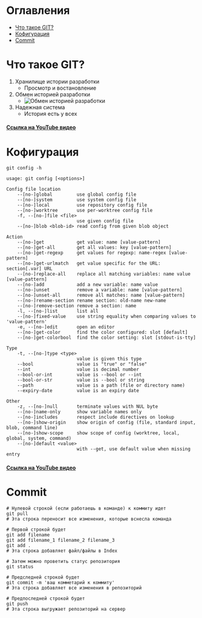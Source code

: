 # Оглавления
- [Что такое GIT?](#title1)
- [Кофигурация](#title2)
- [Commit](#commit)



# <a id="title1">Что такое GIT?</a>
1. Хранилище истории разработки
   - Просмотр и востановление
2. Обмен историей разработки
   - ![Обмен историей разработки](https://i.ytimg.com/vi/wDMR17qaTns/hqdefault.jpg)
3. Надежная система
   - История есть у всех

#### [Ссылка на YouTube видео](https://www.youtube.com/watch?v=W4hoc24K93E&list=PLDyvV36pndZFHXjXuwA_NywNrVQO0aQqb)

# <a id="title2">Кофигурация</a>

```git
git config -h
```
```GIT
usage: git config [<options>]

Config file location
    --[no-]global         use global config file
    --[no-]system         use system config file
    --[no-]local          use repository config file
    --[no-]worktree       use per-worktree config file
    -f, --[no-]file <file>
                          use given config file
    --[no-]blob <blob-id> read config from given blob object

Action
    --[no-]get            get value: name [value-pattern]
    --[no-]get-all        get all values: key [value-pattern]
    --[no-]get-regexp     get values for regexp: name-regex [value-pattern]
    --[no-]get-urlmatch   get value specific for the URL: section[.var] URL
    --[no-]replace-all    replace all matching variables: name value [value-pattern]
    --[no-]add            add a new variable: name value
    --[no-]unset          remove a variable: name [value-pattern]
    --[no-]unset-all      remove all matches: name [value-pattern]
    --[no-]rename-section rename section: old-name new-name
    --[no-]remove-section remove a section: name
    -l, --[no-]list       list all
    --[no-]fixed-value    use string equality when comparing values to 'value-pattern'
    -e, --[no-]edit       open an editor
    --[no-]get-color      find the color configured: slot [default]
    --[no-]get-colorbool  find the color setting: slot [stdout-is-tty]

Type
    -t, --[no-]type <type>
                          value is given this type
    --bool                value is "true" or "false"
    --int                 value is decimal number
    --bool-or-int         value is --bool or --int
    --bool-or-str         value is --bool or string
    --path                value is a path (file or directory name)
    --expiry-date         value is an expiry date

Other
    -z, --[no-]null       terminate values with NUL byte
    --[no-]name-only      show variable names only
    --[no-]includes       respect include directives on lookup
    --[no-]show-origin    show origin of config (file, standard input, blob, command line)
    --[no-]show-scope     show scope of config (worktree, local, global, system, command)
    --[no-]default <value>
                          with --get, use default value when missing entry
```

#### [Ссылка на YouTube видео](https://www.youtube.com/watch?v=hWiqh6YUUS8&list=PLDyvV36pndZFHXjXuwA_NywNrVQO0aQqb&index=2)

# Commit
```git
# Нулевой строкой (если работаешь в команде) к коммиту идет
git pull
# Эта строка переносит все изменения, которые вснесла команда
```
```git
# Первой строкой будет
git add filename
git add filename_1 filename_2 filename_3
git add .
# Эта строка добавляет файл/файлы в Index
```
```git
# Затем можно проветить статус репозитория
git status
```
```git
# Предследней строкой будет
git commit -m 'ваш комметарий к коммиту'
# Эта строка добавляет все изменения в репозиторий
```
```git
# Предпоследней строкой будет
git push
# Эта строка выгружает репозиторий на сервер
```
